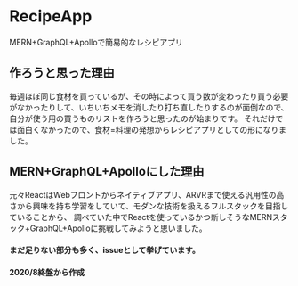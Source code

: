 # RecipeApp
MERN+GraphQL+Apolloで簡易的なレシピアプリ

## 作ろうと思った理由
毎週ほぼ同じ食材を買っているが、その時によって買う数が変わったり買う必要がなかったりして、いちいちメモを消したり打ち直したりするのが面倒なので、自分が使う用の買うものリストを作ろうと思ったのが始まりです。
それだけでは面白くなかったので、食材=料理の発想からレシピアプリとしての形になりました。

## MERN+GraphQL+Apolloにした理由
元々ReactはWebフロントからネイティブアプリ、ARVRまで使える汎用性の高さから興味を持ち学習をしていて、モダンな技術を扱えるフルスタックを目指していることから、
調べていた中でReactを使っているかつ新しそうなMERNスタック+GraphQL+Apolloに挑戦してみようと思いました。

#### まだ足りない部分も多く、issueとして挙げています。

#### 2020/8終盤から作成
